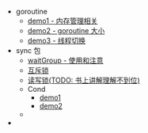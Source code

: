 - goroutine
    - [demo1 - 内存管理相关](goroutine/g1/g1.go)
    - [demo2 - goroutine 大小](goroutine/g2/g2.go)
    - [demo3 - 线程切换](goroutine/g3/g3.go)
- sync 包
    - [waitGroup - 使用和注意](sync/s1/s1.go) 
    - [互斥锁](sync/s2/s2.go)
    - [读写锁(TODO: 书上讲解理解不到位)](sync/s3/s3.go)
    - Cond
        - [demo1]()
        - [demo2]()
    - 
- 